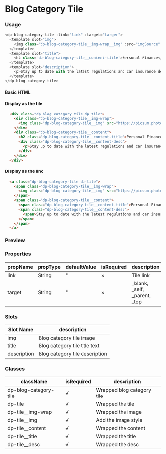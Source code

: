 # Blog Category Tile

### Usage
```js
<dp-blog-category-tile :link="link" :target="targer">
  <template slot="img">
    <img class="dp-blog-category-tile__img-wrap__img" :src="imgSource" alt="Personal Finance"/>
  </template>
  <template slot="title">
    <h2 class="dp-blog-category-tile__content-title">Personal Finance</h2>
  </template>
  <template slot="description">
    <p>Stay up to date with the latest regulations and car insurance deals!</p>
  </template>
</dp-blog-category-tile>
```

#### Basic HTML

#### Display as the tile
```HTML
  <div class="dp-blog-category-tile dp-tile">
    <div class="dp-blog-category-tile__img-wrap">
      <img class="dp-blog-category-tile__img" src="https://picsum.photos/62" alt="Title"/>
    </div>
    <div class="dp-blog-category-tile__content">
      <h2 class="dp-blog-category-tile__content-title">Personal Finance</h2>
      <div class="dp-blog-category-tile__content-desc">
        <p>Stay up to date with the latest regulations and car insurance deals!</p>
      </div>
    </div>
  </div>
```

#### Display as the link
```HTML
  <a class="dp-blog-category-tile dp-tile">
    <span class="dp-blog-category-tile__img-wrap">
      <img class="dp-blog-category-tile__img" src="https://picsum.photos/62" alt="Title"/>
    </span>
    <span class="dp-blog-category-tile__content">
      <span class="dp-blog-category-tile__content-title">Personal Finance</h2>
      <span class="dp-blog-category-tile__content-desc">
        <span>Stay up to date with the latest regulations and car insurance deals!</p>
      </span>
    </span>
  </a>
```

### Preview
<!-- STORY -->

### Properties
| propName | propType | defaultValue | isRequired | description                  |
| -------- | -------- | ------------ | ---------- | ---------------------------- |
| link     | String   | ''           | ×          | Tile link                    |
| target   | String   | ''           | ×          | _blank, _self, _parent, _top |

### Slots
| Slot Name   | description                    |
| ----------- | ------------------------------ |
| img         | Blog category tile image       |
| title       | Blog category tile title text  |
| description | Blog category tile description |

### Classes
| className             | isRequired | description                |
| --------------------- | ---------- | -------------------------- |
| dp-blog-category-tile | √          | Wrapped blog category tile |
| dp-tile               | √          | Wrapped the tile           |
| dp-tile__img-wrap     | √          | Wrapped the image          |
| dp-tile__img          | √          | Add the image style        |
| dp-tile__content      | √          | Wrapped the content        |
| dp-tile__title        | √          | Wrapped the title          |
| dp-tile__desc         | √          | Wrapped the desc           |
